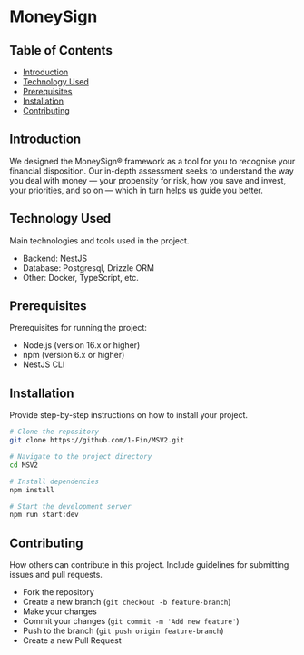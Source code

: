 # MoneySign

## Table of Contents

- [Introduction](#introduction)
- [Technology Used](#technology-used)
- [Prerequisites](#prerequisites)
- [Installation](#installation)
- [Contributing](#contributing)

## Introduction

We designed the MoneySign® framework as a tool for you to recognise your financial disposition. Our in-depth assessment seeks to understand the way you deal with money — your propensity for risk, how you save and invest, your priorities, and so on — which in turn helps us guide you better.

## Technology Used

Main technologies and tools used in the project.

- Backend: NestJS
- Database: Postgresql, Drizzle ORM
- Other: Docker, TypeScript, etc.

## Prerequisites

Prerequisites for running the project:

- Node.js (version 16.x or higher)
- npm (version 6.x or higher)
- NestJS CLI

## Installation

Provide step-by-step instructions on how to install your project.

```bash
# Clone the repository
git clone https://github.com/1-Fin/MSV2.git

# Navigate to the project directory
cd MSV2

# Install dependencies
npm install

# Start the development server
npm run start:dev
```

## Contributing
How others can contribute in this project. Include guidelines for submitting issues and pull requests.

- Fork the repository
- Create a new branch (`git checkout -b feature-branch`)
- Make your changes
- Commit your changes (`git commit -m 'Add new feature'`)
- Push to the branch (`git push origin feature-branch`)
- Create a new Pull Request

